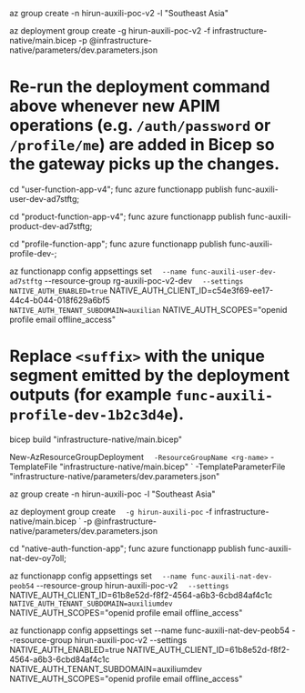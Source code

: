 az group create -n hirun-auxili-poc-v2 -l "Southeast Asia"

az deployment group create -g hirun-auxili-poc-v2 -f infrastructure-native/main.bicep -p @infrastructure-native/parameters/dev.parameters.json

# Re-run the deployment command above whenever new APIM operations (e.g. `/auth/password` or `/profile/me`) are added in Bicep so the gateway picks up the changes.

cd "user-function-app-v4";
func azure functionapp publish func-auxili-user-dev-ad7stftg;

cd "product-function-app-v4";
func azure functionapp publish func-auxili-product-dev-ad7stftg;

cd "profile-function-app";
func azure functionapp publish func-auxili-profile-dev-<suffix>;

az functionapp config appsettings set `  --name func-auxili-user-dev-ad7stftg`
--resource-group rg-auxili-poc-v2-dev `  --settings NATIVE_AUTH_ENABLED=true`
NATIVE_AUTH_CLIENT_ID=c54e3f69-ee17-44c4-b044-018f629a6bf5 `             NATIVE_AUTH_TENANT_SUBDOMAIN=auxilian`
NATIVE_AUTH_SCOPES="openid profile email offline_access"

# Replace `<suffix>` with the unique segment emitted by the deployment outputs (for example `func-auxili-profile-dev-1b2c3d4e`).

bicep build "infrastructure-native/main.bicep"

New-AzResourceGroupDeployment `  -ResourceGroupName <rg-name>`
-TemplateFile "infrastructure-native/main.bicep" `
-TemplateParameterFile "infrastructure-native/parameters/dev.parameters.json"

az group create -n hirun-auxili-poc -l "Southeast Asia"

az deployment group create `  -g hirun-auxili-poc`
-f infrastructure-native/main.bicep `
-p @infrastructure-native/parameters/dev.parameters.json

cd "native-auth-function-app";
func azure functionapp publish func-auxili-nat-dev-oy7oll;

az functionapp config appsettings set `  --name func-auxili-nat-dev-peob54`
--resource-group hirun-auxili-poc-v2 `  --settings`
NATIVE_AUTH_CLIENT_ID=61b8e52d-f8f2-4564-a6b3-6cbd84af4c1c `    NATIVE_AUTH_TENANT_SUBDOMAIN=auxiliumdev`
NATIVE_AUTH_SCOPES="openid profile email offline_access"


az functionapp config appsettings set
     --name func-auxili-nat-dev-peob54
     --resource-group hirun-auxili-poc-v2
     --settings
       NATIVE_AUTH_ENABLED=true
       NATIVE_AUTH_CLIENT_ID=61b8e52d-f8f2-4564-a6b3-6cbd84af4c1c
       NATIVE_AUTH_TENANT_SUBDOMAIN=auxiliumdev
       NATIVE_AUTH_SCOPES="openid profile email offline_access"